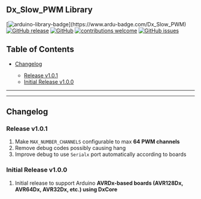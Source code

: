 ## Dx_Slow_PWM Library

[![arduino-library-badge](https://www.ardu-badge.com/badge/Dx_Slow_PWM.svg?)](https://www.ardu-badge.com/Dx_Slow_PWM)
[![GitHub release](https://img.shields.io/github/release/khoih-prog/Dx_Slow_PWM.svg)](https://github.com/khoih-prog/Dx_Slow_PWM/releases)
[![GitHub](https://img.shields.io/github/license/mashape/apistatus.svg)](https://github.com/khoih-prog/Dx_Slow_PWM/blob/main/LICENSE)
[![contributions welcome](https://img.shields.io/badge/contributions-welcome-brightgreen.svg?style=flat)](#Contributing)
[![GitHub issues](https://img.shields.io/github/issues/khoih-prog/Dx_Slow_PWM.svg)](http://github.com/khoih-prog/Dx_Slow_PWM/issues)

## Table of Contents

* [Changelog](#changelog)

  * [Release v1.0.1](#release-v101)
  * [Initial Release v1.0.0](#initial-release-v100)

---
---

## Changelog


### Release v1.0.1

1. Make `MAX_NUMBER_CHANNELS` configurable to max **64 PWM channels**
2. Remove debug codes possibly causing hang
3. Improve debug to use `Serialx` port automatically according to boards

### Initial Release v1.0.0

1. Initial release to support Arduino **AVRDx-based boards (AVR128Dx, AVR64Dx, AVR32Dx, etc.) using DxCore**



